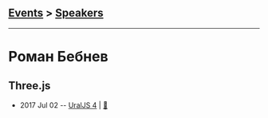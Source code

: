 ## [Events](../README.md) > [Speakers](../speakers.md)
---

# Роман Бебнев

## Three.js
- 2017 Jul 02 -- [UralJS 4](https://www.youtube.com/watch?v=NuMPWmS9P6Y)  | [:notebook:](http://slides.com/romanbebnev/deck/fullscreen#/)  
